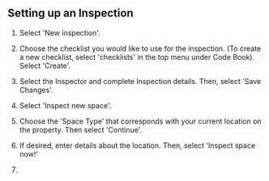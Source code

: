## Setting up an Inspection

1. Select 'New inspection'.

2. Choose the checklist you would like to use for the inspection. (To create a new checklist, select 'checklists' in the top menu under Code Book). Select 'Create'.

3. Select the Inspector and complete Inspection details. Then, select 'Save Changes'.

4. Select 'Inspect new space'.

5. Choose the 'Space Type' that corresponds with your current location on the property. Then select 'Continue'.

6. If desired, enter details about the location. Then, select 'Inspect space now!'

7. 